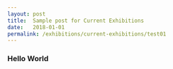 ```yaml
---
layout: post
title:  Sample post for Current Exhibitions
date:   2018-01-01
permalink: /exhibitions/current-exhibitions/test01
---
```


### Hello World